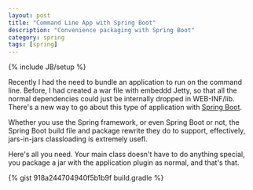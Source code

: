 ```yaml
---
layout: post
title: "Command Line App with Spring Boot"
description: "Convenience packaging with Spring Boot"
category: spring
tags: [spring]
---
```

{% include JB/setup %}

Recently I had the need to bundle an application to run on the command line.  Before, I had created a war file with embeddd Jetty, so that all the normal dependencies could just be internally dropped in WEB-INF/lib.  There's a new way to go about this type of application with [Spring Boot](http://projects.spring.io/spring-boot/).

Whether you use the Spring framework, or even Spring Boot or not, the Spring Boot build file and package rewrite they do to support, effectively, jars-in-jars classloading is extremely usefl.

Here's all you need.  Your main class doesn't have to do anything special, you package a jar with the application plugin as normal, and that's that.

{% gist 918a244704940f5b1b9f build.gradle %}
